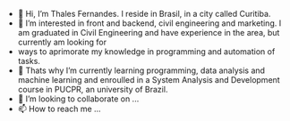 - 👋 Hi, I’m Thales Fernandes. I reside in Brasil, in a city called Curitiba. 
- 👀 I’m interested in front and backend, civil engineering and marketing. I am graduated in Civil Engineering and have experience in the area, but currently am looking for
- ways to aprimorate my knowledge in programming and automation of tasks.
- 🌱 Thats why I’m currently learning programming, data analysis and machine learning and enroulled in a System Analysis and Development course in PUCPR, an university of Brazil.
- 💞️ I’m looking to collaborate on ...
- 📫 How to reach me ...

<!---
fernandesthales/fernandesthales is a ✨ special ✨ repository because its `README.md` (this file) appears on your GitHub profile.
You can click the Preview link to take a look at your changes.
--->

